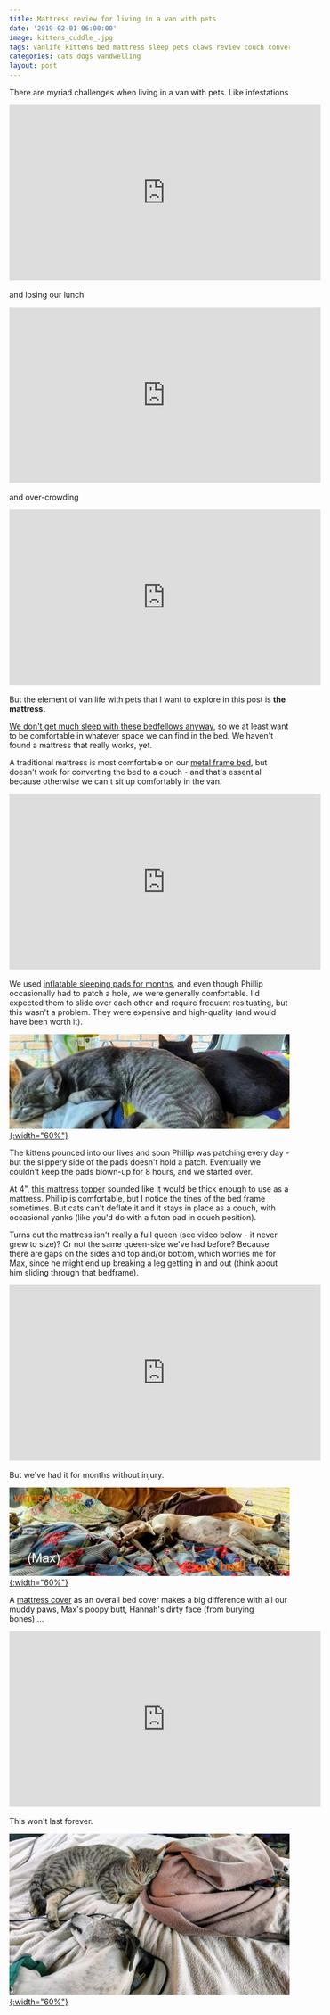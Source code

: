 ```yaml
---
title: Mattress review for living in a van with pets
date: '2019-02-01 06:00:00'
image: kittens_cuddle_.jpg
tags: vanlife kittens bed mattress sleep pets claws review couch convert
categories: cats dogs vandwelling
layout: post
---
```


There are myriad challenges when living in a van with pets. Like infestations

<iframe width="560" height="315" src="https://www.youtube-nocookie.com/embed/4TpfJBTvrAw" frameborder="0" allow="accelerometer; autoplay; encrypted-media; gyroscope; picture-in-picture" allowfullscreen></iframe>


and losing our lunch

<iframe width="560" height="315" src="https://www.youtube-nocookie.com/embed/6pE4nsRPfjA" frameborder="0" allow="accelerometer; autoplay; encrypted-media; gyroscope; picture-in-picture" allowfullscreen></iframe>


and over-crowding

<iframe width="560" height="315" src="https://www.youtube-nocookie.com/embed/u0oiDnLUSSs" frameborder="0" allow="accelerometer; autoplay; encrypted-media; gyroscope; picture-in-picture" allowfullscreen></iframe>

But the element of van life with pets that I want to explore in this post is **the mattress.**

[We don't get much sleep with these bedfellows anyway](https://reverdecer.annalisagross.com/2018/07/14/i-sleep-with-six/), so we at least want to be comfortable in whatever space we can find in the bed. We haven't found a mattress that really works, yet.

A traditional mattress is most comfortable on our [metal frame bed](https://reverdecer.annalisagross.com/2018/11/13/best-bed-when-you-sleep-in-a-van/), but doesn't work for converting the bed to a couch - and that's essential because otherwise we can't sit up comfortably in the van.

<iframe width="560" height="315" src="https://www.youtube.com/embed/c5sdhKCHEe4" frameborder="0" allow="accelerometer; autoplay; encrypted-media; gyroscope; picture-in-picture" allowfullscreen></iframe>

We used [inflatable sleeping pads for months](https://www.amazon.com/gp/product/B0776VP23C/ref=as_li_tl?ie=UTF8&tag=annalisa144-20&camp=1789&creative=9325&linkCode=as2&creativeASIN=B0776VP23C&linkId=41acd63817e50c8702a7450701341cba), and even though Phillip occasionally had to patch a hole, we were generally comfortable. I'd expected them to slide over each other and require frequent resituating, but this wasn't a problem. They were expensive and high-quality (and would have been worth it).

[![](/images/catnap_.jpg){:width="60%"}](/images/catnap.jpg)

The kittens pounced into our lives and soon Phillip was patching every day - but the slippery side of the pads doesn't hold a patch. Eventually we couldn't keep the pads blown-up for 8 hours, and we started over.

At 4", [this mattress topper](https://www.amazon.com/gp/product/B071JGCCY4/ref=as_li_tl?ie=UTF8&camp=1789&creative=9325&creativeASIN=B071JGCCY4&linkCode=as2&tag=annalisa144-20&linkId=89a15d2144602cea710f7415631c3c41) sounded like it would be thick enough to use as a mattress. Phillip is comfortable, but I notice the tines of the bed frame sometimes. But cats can't deflate it and it stays in place as a couch, with occasional yanks (like you'd do with a futon pad in couch position).

Turns out the mattress isn't really a full queen (see video below - it never grew to size)? Or not the same queen-size we've had before? Because there are gaps on the sides and top and/or bottom, which worries me for Max, since he might end up breaking a leg getting in and out (think about him sliding through that bedframe). 

<iframe width="560" height="315" src="https://www.youtube-nocookie.com/embed/Zi1qJczFvRQ" frameborder="0" allow="accelerometer; autoplay; encrypted-media; gyroscope; picture-in-picture" allowfullscreen></iframe>

But we've had it for months without injury.

[![](/images/dog_bed_.jpg){:width="60%"}](/images/dog_bed.jpg)

A [mattress cover](https://www.amazon.com/gp/product/B01JIV5YES/ref=as_li_tl?ie=UTF8&camp=1789&creative=9325&creativeASIN=B01JIV5YES&linkCode=as2&tag=annalisa144-20&linkId=5e1d46b315ed884fd7c92499d7f48fd6) as an overall bed cover makes a big difference with all our muddy paws, Max's poopy butt, Hannah's dirty face (from burying bones)....

<iframe width="560" height="315" src="https://www.youtube-nocookie.com/embed/rNN-iPX9i1g" frameborder="0" allow="accelerometer; autoplay; encrypted-media; gyroscope; picture-in-picture" allowfullscreen></iframe>

This won't last forever.

[![](/images/cuddle_fest_.jpg){:width="60%"}](/images/cuddle_fest.jpg)